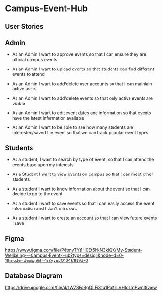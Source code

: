 # Campus-Event-Hub
## User Stories
## Admin
* As an Admin I want to approve events so that I can ensure they are official campus events

* As an Admin I want to upload events so that students can find different events to attend

* As an Admin I want to add/delete user accounts so that I can maintain active users

* As an Admin I want to add/delete events so that only active events are visible

* As an Admin I want to edit event dates and information so that events  have the latest information available

* As an Admin I want to be able to see how many students are interested/saved the event so that we can track popular event types

## Students
* As a student, I want to search by type of event, so that I can attend the events base upon my interests

* As a Student I want to view events on campus so that I can meet other students

* As a student I want to know information about the event so that I can decide to go to the event

* As a student I want to save events so that I can easily access the event information and I don't miss out.

* As a student I want to create an account so that I can view future events I save

## Figma
https://www.figma.com/file/P8tmvTYt1H0Et5hkN3kiQK/My-Student-Wellbeing---Campus-Event-Hub?type=design&node-id=0-1&mode=design&t=4r2yyeJO134k1NVd-0

## Database Diagram
https://drive.google.com/file/d/1W7SFcBgQLPi31u1PaKrLVHIoLa1PwnIf/view
